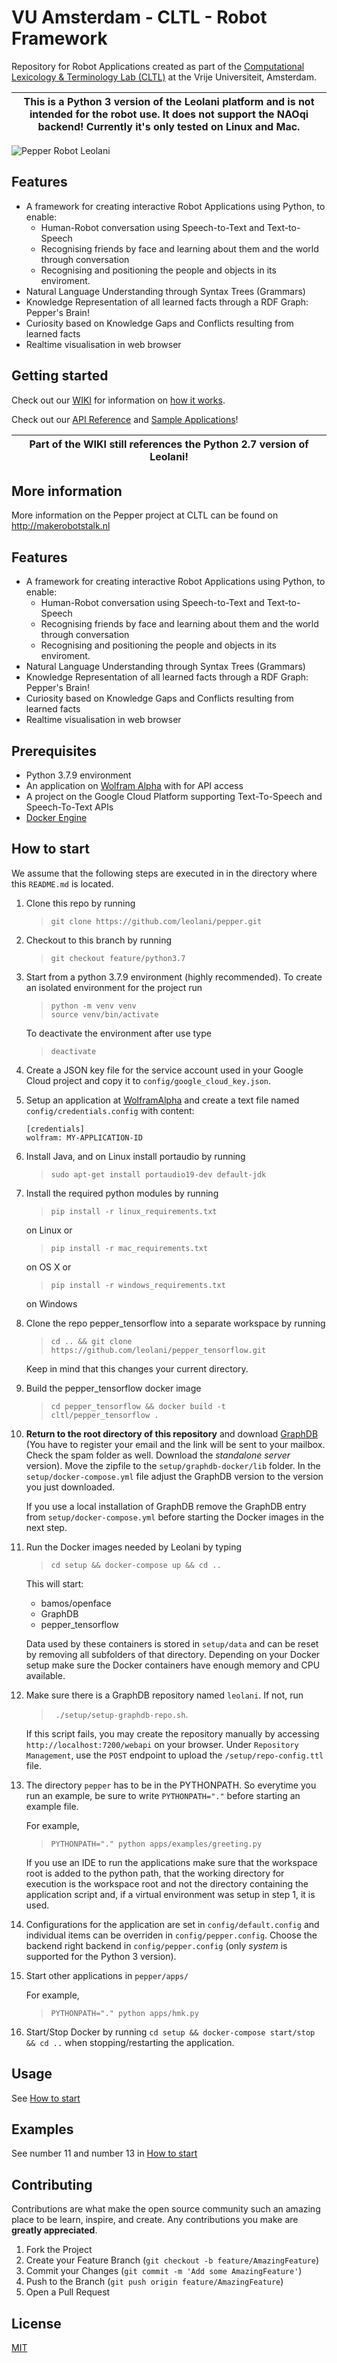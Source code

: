 # VU Amsterdam - CLTL - Robot Framework

Repository for Robot Applications created as part of the [Computational Lexicology & Terminology Lab (CLTL)](http://www.cltl.nl) at the Vrije Universiteit, Amsterdam.

| **This is a Python 3 version of the Leolani platform and is not intended for the robot use. It does not support the NAOqi backend! Currently it's only tested on Linux and Mac.** |
|---|

![Pepper Robot Leolani](images/pepper.png)

## Features
 - A framework for creating interactive Robot Applications using Python, to enable:
   - Human-Robot conversation using Speech-to-Text and Text-to-Speech
   - Recognising friends by face and learning about them and the world through conversation
   - Recognising and positioning the people and objects in its enviroment.
 - Natural Language Understanding through Syntax Trees (Grammars)
 - Knowledge Representation of all learned facts through a RDF Graph: Pepper's Brain!
 - Curiosity based on Knowledge Gaps and Conflicts resulting from learned facts
 - Realtime visualisation in web browser

## Getting started
Check out our [WIKI](https://github.com/cltl/pepper/wiki) for information on [how it works](https://github.com/cltl/pepper/wiki/2.-Code-Structure).

Check out our [API Reference](https://cltl.github.io/pepper/) and [Sample Applications](https://github.com/cltl/pepper/tree/develop/apps/examples)!

| **Part of the WIKI still references the Python 2.7 version of Leolani!** |
|---|


## More information
More information on the Pepper project at CLTL can be found on http://makerobotstalk.nl

## Features
 - A framework for creating interactive Robot Applications using Python, to enable:
   - Human-Robot conversation using Speech-to-Text and Text-to-Speech
   - Recognising friends by face and learning about them and the world through conversation
   - Recognising and positioning the people and objects in its enviroment.
 - Natural Language Understanding through Syntax Trees (Grammars)
 - Knowledge Representation of all learned facts through a RDF Graph: Pepper's Brain!
 - Curiosity based on Knowledge Gaps and Conflicts resulting from learned facts
 - Realtime visualisation in web browser

## Prerequisites

* Python 3.7.9 environment
* An application on [Wolfram Alpha](https://products.wolframalpha.com/api/) with for API access
* A project on the Google Cloud Platform supporting Text-To-Speech and Speech-To-Text APIs
* [Docker Engine](https://docs.docker.com/engine/install/)

## How to start

We assume that the following steps are executed in in the directory where this `README.md` is located.

1. Clone this repo by running
    > `git clone https://github.com/leolani/pepper.git`

1. Checkout to this branch by running
    > `git checkout feature/python3.7`

1. Start from a python 3.7.9 environment (highly recommended).
    To create an isolated environment for the project run
    > `python -m venv venv` <br/> `source venv/bin/activate`

    To deactivate the environment after use type
    > `deactivate`    

1. Create a JSON key file for the service account used in your Google Cloud project and copy it to
`config/google_cloud_key.json`.
1. Setup an application at [WolframAlpha](https://products.wolframalpha.com/api/) and create a text file named
`config/credentials.config` with content:
    ```
   [credentials]
   wolfram: MY-APPLICATION-ID
   ```
1. Install Java, and on Linux install portaudio by running
    > `sudo apt-get install portaudio19-dev default-jdk` 
1. Install the required python modules by running 
    > `pip install -r linux_requirements.txt`

    on Linux or
    > `pip install -r mac_requirements.txt`

    on OS X or
    > `pip install -r windows_requirements.txt`

    on Windows

1. Clone the repo pepper_tensorflow into a separate workspace by running 
    > `cd .. && git clone https://github.com/leolani/pepper_tensorflow.git`

    Keep in mind that this changes your current directory.
1. Build the pepper_tensorflow docker image 
    > `cd pepper_tensorflow && docker build -t cltl/pepper_tensorflow .`

1. **Return to the root directory of this repository** and download [GraphDB](https://www.ontotext.com/products/graphdb/graphdb-free/)
    (You have to register your email and the link will be sent to your mailbox. Check the spam folder as well. Download the *standalone server* version). Move the zipfile to the `setup/graphdb-docker/lib` folder. In the `setup/docker-compose.yml`
    file adjust the GraphDB version to the version you just downloaded.

    If you use a local installation of GraphDB remove the GraphDB entry from `setup/docker-compose.yml` before starting
    the Docker images in the next step.
1. Run the Docker images needed by Leolani by typing
    > `cd setup && docker-compose up && cd ..`
    
    This will start:
    * bamos/openface
    * GraphDB
    * pepper_tensorflow

    Data used by these containers is stored in `setup/data` and can be reset by removing all subfolders of that directory.
    Depending on your Docker setup make sure the Docker containers have enough memory and CPU available.

1. Make sure there is a GraphDB repository named `leolani`. If  not, run 
    
    > ` ./setup/setup-graphdb-repo.sh`.
    
    If this script fails, you may create the repository manually by accessing `http://localhost:7200/webapi` on your browser.
    Under `Repository Management`, use the `POST` endpoint to upload the `/setup/repo-config.ttl` file.

1. The directory `pepper` has to be in the PYTHONPATH. So everytime you run an example, be sure to write `PYTHONPATH="."`
    before starting an example file.

    For example,
    
    > `PYTHONPATH="." python apps/examples/greeting.py`

    If you use an IDE to run the applications make sure that the workspace root is added to the python path, that
    the working directory for execution is the workspace root and not the directory containing the application script
    and, if a virtual environment was setup in step 1, it is used.   

1. Configurations for the application are set in `config/default.config` and individual items can be overriden in
`config/pepper.config`. Choose the backend right backend in `config/pepper.config` (only *system* is supported for the Python 3 version).
1. Start other applications in `pepper/apps/`

    For example,
    > `PYTHONPATH="." python apps/hmk.py `   


1. Start/Stop Docker by running `cd setup && docker-compose start/stop && cd ..` when stopping/restarting the application.

## Usage

See [How to start](#how-to-start)

## Examples

See number 11 and number 13 in [How to start](#how-to-start)

## Contributing

Contributions are what make the open source community such an amazing place to be learn, inspire, and create. Any contributions you make are **greatly appreciated**.

1. Fork the Project
2. Create your Feature Branch (`git checkout -b feature/AmazingFeature`)
3. Commit your Changes (`git commit -m 'Add some AmazingFeature'`)
4. Push to the Branch (`git push origin feature/AmazingFeature`)
5. Open a Pull Request

## License
[MIT](https://choosealicense.com/licenses/mit/)